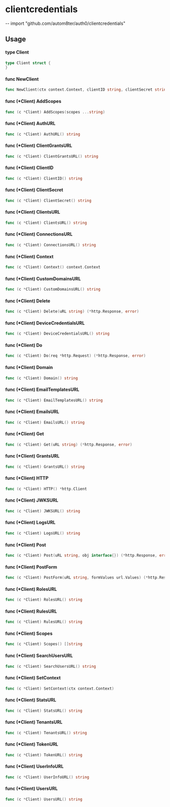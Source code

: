 # clientcredentials
--
    import "github.com/autom8ter/auth0/clientcredentials"


## Usage

#### type Client

```go
type Client struct {
}
```


#### func  NewClient

```go
func NewClient(ctx context.Context, clientID string, clientSecret string, domain string, scopes []string) *Client
```

#### func (*Client) AddScopes

```go
func (c *Client) AddScopes(scopes ...string)
```

#### func (*Client) AuthURL

```go
func (c *Client) AuthURL() string
```

#### func (*Client) ClientGrantsURL

```go
func (c *Client) ClientGrantsURL() string
```

#### func (*Client) ClientID

```go
func (c *Client) ClientID() string
```

#### func (*Client) ClientSecret

```go
func (c *Client) ClientSecret() string
```

#### func (*Client) ClientsURL

```go
func (c *Client) ClientsURL() string
```

#### func (*Client) ConnectionsURL

```go
func (c *Client) ConnectionsURL() string
```

#### func (*Client) Context

```go
func (c *Client) Context() context.Context
```

#### func (*Client) CustomDomainsURL

```go
func (c *Client) CustomDomainsURL() string
```

#### func (*Client) Delete

```go
func (c *Client) Delete(uRL string) (*http.Response, error)
```

#### func (*Client) DeviceCredentialsURL

```go
func (c *Client) DeviceCredentialsURL() string
```

#### func (*Client) Do

```go
func (c *Client) Do(req *http.Request) (*http.Response, error)
```

#### func (*Client) Domain

```go
func (c *Client) Domain() string
```

#### func (*Client) EmailTemplatesURL

```go
func (c *Client) EmailTemplatesURL() string
```

#### func (*Client) EmailsURL

```go
func (c *Client) EmailsURL() string
```

#### func (*Client) Get

```go
func (c *Client) Get(uRL string) (*http.Response, error)
```

#### func (*Client) GrantsURL

```go
func (c *Client) GrantsURL() string
```

#### func (*Client) HTTP

```go
func (c *Client) HTTP() *http.Client
```

#### func (*Client) JWKSURL

```go
func (c *Client) JWKSURL() string
```

#### func (*Client) LogsURL

```go
func (c *Client) LogsURL() string
```

#### func (*Client) Post

```go
func (c *Client) Post(uRL string, obj interface{}) (*http.Response, error)
```

#### func (*Client) PostForm

```go
func (c *Client) PostForm(uRL string, formValues url.Values) (*http.Response, error)
```

#### func (*Client) RolesURL

```go
func (c *Client) RolesURL() string
```

#### func (*Client) RulesURL

```go
func (c *Client) RulesURL() string
```

#### func (*Client) Scopes

```go
func (c *Client) Scopes() []string
```

#### func (*Client) SearchUsersURL

```go
func (c *Client) SearchUsersURL() string
```

#### func (*Client) SetContext

```go
func (c *Client) SetContext(ctx context.Context)
```

#### func (*Client) StatsURL

```go
func (c *Client) StatsURL() string
```

#### func (*Client) TenantsURL

```go
func (c *Client) TenantsURL() string
```

#### func (*Client) TokenURL

```go
func (c *Client) TokenURL() string
```

#### func (*Client) UserInfoURL

```go
func (c *Client) UserInfoURL() string
```

#### func (*Client) UsersURL

```go
func (c *Client) UsersURL() string
```
